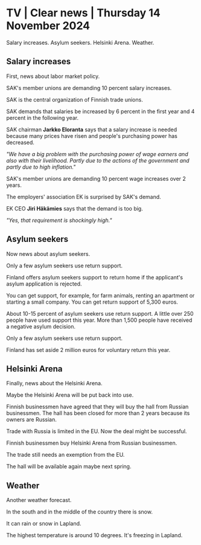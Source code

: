 # TV \| Clear news \| Thursday 14 November 2024

Salary increases. Asylum seekers. Helsinki Arena. Weather.

## Salary increases

First, news about labor market policy.

SAK's member unions are demanding 10 percent salary increases.

SAK is the central organization of Finnish trade unions.

SAK demands that salaries be increased by 6 percent in the first year and 4 percent in the following year.

SAK chairman **Jarkko Eloranta** says that a salary increase is needed because many prices have risen and people's purchasing power has decreased.

*"We have a big problem with the purchasing power of wage earners and also with their livelihood. Partly due to the actions of the government and partly due to high inflation."*

SAK's member unions are demanding 10 percent wage increases over 2 years.

The employers' association EK is surprised by SAK's demand.

EK CEO **Jiri Häkämies** says that the demand is too big.

*"Yes, that requirement is shockingly high."*

## Asylum seekers

Now news about asylum seekers.

Only a few asylum seekers use return support.

Finland offers asylum seekers support to return home if the applicant's asylum application is rejected.

You can get support, for example, for farm animals, renting an apartment or starting a small company. You can get return support of 5,300 euros.

About 10-15 percent of asylum seekers use return support. A little over 250 people have used support this year. More than 1,500 people have received a negative asylum decision.

Only a few asylum seekers use return support.

Finland has set aside 2 million euros for voluntary return this year.

## Helsinki Arena

Finally, news about the Helsinki Arena.

Maybe the Helsinki Arena will be put back into use.

Finnish businessmen have agreed that they will buy the hall from Russian businessmen. The hall has been closed for more than 2 years because its owners are Russian.

Trade with Russia is limited in the EU. Now the deal might be successful.

Finnish businessmen buy Helsinki Arena from Russian businessmen.

The trade still needs an exemption from the EU.

The hall will be available again maybe next spring.

## Weather

Another weather forecast.

In the south and in the middle of the country there is snow.

It can rain or snow in Lapland.

The highest temperature is around 10 degrees. It's freezing in Lapland.

